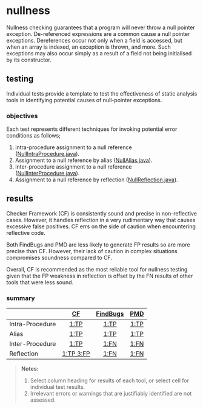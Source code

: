 # nullness
Nullness checking guarantees that a program will never throw a null pointer exception. 
De-referenced expressions are a common cause a null pointer exceptions. Dereferences occur not only 
when a field is accessed, but when an array is indexed, an exception is thrown, and more. Such 
exceptions may also occur simply as a result of a field not being initialised by its constructor.

## testing
Individual tests provide a template to test the effectiveness of static analysis tools in 
identifying potential causes of null-pointer exceptions.

### objectives 
Each test represents different techniques for invoking potential error conditions as follows;

1. intra-procedure assignment to a null reference ([NullIntraProcedure.java](https://github.com/michaelemery/staticanalysis/blob/master/checker/nullness/NullIntraProcedure.java)).
2. Assignment to a null reference by alias ([NullAlias.java](https://github.com/michaelemery/staticanalysis/blob/master/checker/nullness/NullAlias.java)).
3. inter-procedure assignment to a null reference ([NullInterProcedure.java](https://github.com/michaelemery/staticanalysis/blob/master/checker/nullness/NullInterProcedure.java)).
4. Assignment to a null reference by reflection ([NullReflection.java](https://github.com/michaelemery/staticanalysis/blob/master/checker/nullness/NullReflection.java)).


## results

Checker Framework (CF) is consistently sound and precise in non-reflective cases. However, it 
handles reflection in a very rudimentary way that causes excessive false positives. CF errs on the 
side of caution when encountering reflective code. 

Both FindBugs and PMD are less likely to generate FP results so are more precise than CF. 
However, their lack of caution in complex situations compromises soundness compared to CF.

Overall, CF is recommended as the most reliable tool for nullness testing given that the FP 
weakness in reflection is offset by the FN results of other tools that were less sound.

### summary

| | [CF](https://github.com/michaelemery/staticanalysis/blob/master/checker/nullness/checkerframework.md) | [FindBugs](https://github.com/michaelemery/staticanalysis/blob/master/checker/nullness/findbugs.md) | [PMD](https://github.com/michaelemery/staticanalysis/blob/master/checker/nullness/pmd.md) |
| --- | :---: | :---: | :---: |
| Intra-Procedure | [1:TP](https://github.com/michaelemery/staticanalysis/blob/master/checker/nullness/checkerframework.md#intra-procedure) | [1:TP](https://github.com/michaelemery/staticanalysis/blob/master/checker/nullness/findbugs.md#intra-procedure) | [1:TP](https://github.com/michaelemery/staticanalysis/blob/master/checker/nullness/pmd.md#intra-procedure) |
| Alias | [1:TP](https://github.com/michaelemery/staticanalysis/blob/master/checker/nullness/checkerframework.md#alias) | [1:TP](https://github.com/michaelemery/staticanalysis/blob/master/checker/nullness/findbugs.md#alias) | [1:TP](https://github.com/michaelemery/staticanalysis/blob/master/checker/nullness/pmd.md#alias) |
| Inter-Procedure | [1:TP](https://github.com/michaelemery/staticanalysis/blob/master/checker/nullness/checkerframework.md#inter-procedure) | [1:FN](https://github.com/michaelemery/staticanalysis/blob/master/checker/nullness/findbugs.md#inter-procedure) | [1:FN](https://github.com/michaelemery/staticanalysis/blob/master/checker/nullness/pmd.md#inter-procedure) |
| Reflection | [1:TP 3:FP](https://github.com/michaelemery/staticanalysis/blob/master/checker/nullness/checkerframework.md#reflection) | [1:FN](https://github.com/michaelemery/staticanalysis/blob/master/checker/nullness/findbugs.md#reflection) | [1:FN](https://github.com/michaelemery/staticanalysis/blob/master/checker/nullness/pmd.md#reflection)|

> **Notes:** <br>
> 1. Select column heading for results of each tool, or select cell for individual test results.
> 2. Irrelevant errors or warnings that are justifiably identified are not assessed.
